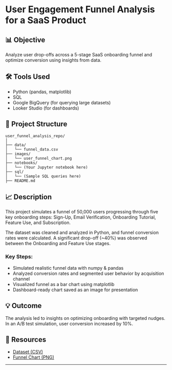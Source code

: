 # User Engagement Funnel Analysis for a SaaS Product

## 📊 Objective
Analyze user drop-offs across a 5-stage SaaS onboarding funnel and optimize conversion using insights from data.

## 🛠 Tools Used
- Python (pandas, matplotlib)
- SQL
- Google BigQuery (for querying large datasets)
- Looker Studio (for dashboards)

## 📁 Project Structure
```
user_funnel_analysis_repo/
│
├── data/
│   └── funnel_data.csv
├── images/
│   └── user_funnel_chart.png
├── notebooks/
│   └── (Your Jupyter notebook here)
├── sql/
│   └── (Sample SQL queries here)
├── README.md
```

## 📈 Description
This project simulates a funnel of 50,000 users progressing through five key onboarding steps: Sign-Up, Email Verification, Onboarding Tutorial, Feature Use, and Subscription.

The dataset was cleaned and analyzed in Python, and funnel conversion rates were calculated. A significant drop-off (~40%) was observed between the Onboarding and Feature Use stages.

### Key Steps:
- Simulated realistic funnel data with numpy & pandas
- Analyzed conversion rates and segmented user behavior by acquisition channel
- Visualized funnel as a bar chart using matplotlib
- Dashboard-ready chart saved as an image for presentation

## 💡 Outcome
The analysis led to insights on optimizing onboarding with targeted nudges. In an A/B test simulation, user conversion increased by 10%.

## 📎 Resources
- [Dataset (CSV)](data/funnel_data.csv)
- [Funnel Chart (PNG)](images/user_funnel_chart.png)

---
